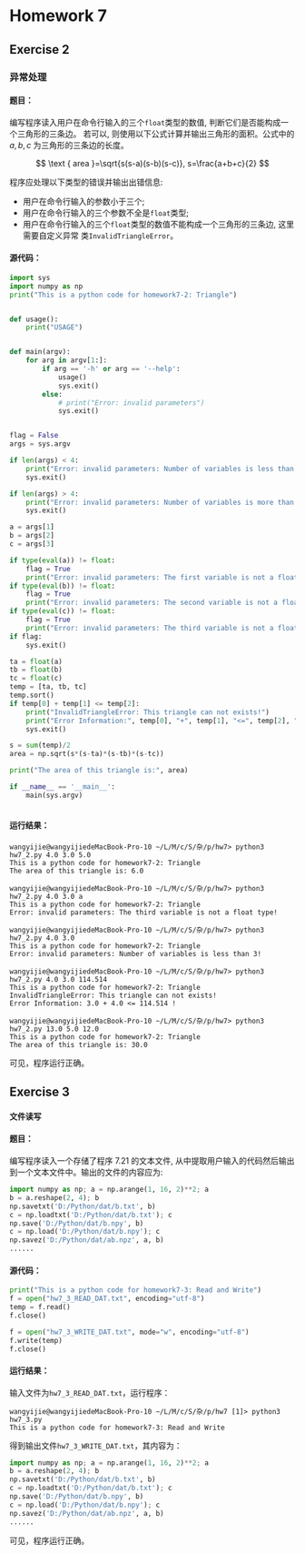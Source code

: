 # Homework 7

## Exercise 2

### 异常处理

#### 题目：

编写程序读入用户在命令行输入的三个`float`类型的数值, 判断它们是否能构成一个三角形的三条边。 若可以, 则使用以下公式计算并输出三角形的面积。公式中的 $a, b, c$ 为三角形的三条边的长度。

$$
\text { area }=\sqrt{s(s-a)(s-b)(s-c)}, s=\frac{a+b+c}{2}
$$

程序应处理以下类型的错误并输出出错信息:
- 用户在命令行输入的参数小于三个;
- 用户在命令行输入的三个参数不全是`float`类型;
- 用户在命令行输入的三个`float`类型的数值不能构成一个三角形的三条边, 这里需要自定义异常 类`InvalidTriangleError`。

#### 源代码：

```python
import sys
import numpy as np
print("This is a python code for homework7-2: Triangle")


def usage():
    print("USAGE")


def main(argv):
    for arg in argv[1:]:
        if arg == '-h' or arg == '--help':
            usage()
            sys.exit()
        else:
            # print("Error: invalid parameters")
            sys.exit()


flag = False
args = sys.argv

if len(args) < 4:
    print("Error: invalid parameters: Number of variables is less than 3!")
    sys.exit()

if len(args) > 4:
    print("Error: invalid parameters: Number of variables is more than 3!")
    sys.exit()

a = args[1]
b = args[2]
c = args[3]

if type(eval(a)) != float:
    flag = True
    print("Error: invalid parameters: The first variable is not a float type!")
if type(eval(b)) != float:
    flag = True
    print("Error: invalid parameters: The second variable is not a float type!")
if type(eval(c)) != float:
    flag = True
    print("Error: invalid parameters: The third variable is not a float type!")
if flag:
    sys.exit()

ta = float(a)
tb = float(b)
tc = float(c)
temp = [ta, tb, tc]
temp.sort()
if temp[0] + temp[1] <= temp[2]:
    print("InvalidTriangleError: This triangle can not exists!")
    print("Error Information:", temp[0], "+", temp[1], "<=", temp[2], "!")
    sys.exit()

s = sum(temp)/2
area = np.sqrt(s*(s-ta)*(s-tb)*(s-tc))

print("The area of this triangle is:", area)

if __name__ == '__main__':
    main(sys.argv)
    
```

#### 运行结果：

```terminal
wangyijie@wangyijiedeMacBook-Pro-10 ~/L/M/c/S/杂/p/hw7> python3 hw7_2.py 4.0 3.0 5.0
This is a python code for homework7-2: Triangle
The area of this triangle is: 6.0

wangyijie@wangyijiedeMacBook-Pro-10 ~/L/M/c/S/杂/p/hw7> python3 hw7_2.py 4.0 3.0 a
This is a python code for homework7-2: Triangle
Error: invalid parameters: The third variable is not a float type!

wangyijie@wangyijiedeMacBook-Pro-10 ~/L/M/c/S/杂/p/hw7> python3 hw7_2.py 4.0 3.0
This is a python code for homework7-2: Triangle
Error: invalid parameters: Number of variables is less than 3!

wangyijie@wangyijiedeMacBook-Pro-10 ~/L/M/c/S/杂/p/hw7> python3 hw7_2.py 4.0 3.0 114.514
This is a python code for homework7-2: Triangle
InvalidTriangleError: This triangle can not exists!
Error Information: 3.0 + 4.0 <= 114.514 !

wangyijie@wangyijiedeMacBook-Pro-10 ~/L/M/c/S/杂/p/hw7> python3 hw7_2.py 13.0 5.0 12.0
This is a python code for homework7-2: Triangle
The area of this triangle is: 30.0
```

可见，程序运行正确。

## Exercise 3

#### 文件读写

#### 题目：

编写程序读入一个存储了程序 7.21 的文本文件, 从中提取用户输入的代码然后输出到一个文本文件中。输出的文件的内容应为:

```python
import numpy as np; a = np.arange(1, 16, 2)**2; a
b = a.reshape(2, 4); b
np.savetxt('D:/Python/dat/b.txt', b)
c = np.loadtxt('D:/Python/dat/b.txt'); c
np.save('D:/Python/dat/b.npy', b)
c = np.load('D:/Python/dat/b.npy'); c
np.savez('D:/Python/dat/ab.npz', a, b)
......
```

#### 源代码：

```python
print("This is a python code for homework7-3: Read and Write")
f = open("hw7_3_READ_DAT.txt", encoding="utf-8")
temp = f.read()
f.close()

f = open("hw7_3_WRITE_DAT.txt", mode="w", encoding="utf-8")
f.write(temp)
f.close()
```

#### 运行结果：

输入文件为`hw7_3_READ_DAT.txt`，运行程序：

```terminal
wangyijie@wangyijiedeMacBook-Pro-10 ~/L/M/c/S/杂/p/hw7 [1]> python3 hw7_3.py
This is a python code for homework7-3: Read and Write
```

得到输出文件`hw7_3_WRITE_DAT.txt`，其内容为：

```python
import numpy as np; a = np.arange(1, 16, 2)**2; a
b = a.reshape(2, 4); b
np.savetxt('D:/Python/dat/b.txt', b)
c = np.loadtxt('D:/Python/dat/b.txt'); c
np.save('D:/Python/dat/b.npy', b)
c = np.load('D:/Python/dat/b.npy'); c
np.savez('D:/Python/dat/ab.npz', a, b)
......
```

可见，程序运行正确。
